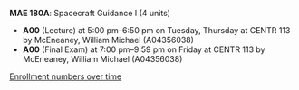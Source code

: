 **MAE 180A**: Spacecraft Guidance I (4 units)

- **A00** (Lecture) at 5:00 pm–6:50 pm on Tuesday, Thursday at CENTR 113 by McEneaney, William Michael (A04356038)
- **A00** (Final Exam) at 7:00 pm–9:59 pm on Friday at CENTR 113 by McEneaney, William Michael (A04356038)

[Enrollment numbers over time](./MAE180A.tsv)
